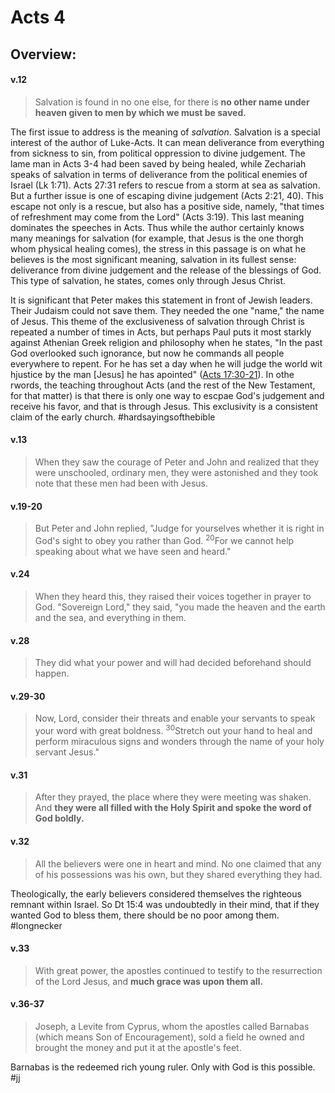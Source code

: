 # Acts 4

## Overview:


#### v.12
>Salvation is found in no one else, for there is **no other name under heaven given to men by which we must be saved.**

The first issue to address is the meaning of *salvation*. Salvation is a special interest of the author of Luke-Acts. It can mean deliverance from everything from sickness to sin, from political oppression to divine judgement. The lame man in Acts 3-4 had been saved by being healed, while Zechariah speaks of salvation in terms of deliverance from the political enemies of Israel (Lk 1:71). Acts 27:31 refers to rescue from a storm at sea as salvation. But a further issue is one of escaping divine judgement (Acts 2:21, 40). This escape not only is a rescue, but also has a positive side, namely, "that times of refreshment may come from the Lord" (Acts 3:19). This last meaning dominates the speeches in Acts. Thus while the author certainly knows many meanings for salvation (for example, that Jesus is the one thorgh whom physical healing comes), the stress in this passage is on what he believes is the most significant meaning, salvation in its fullest sense: deliverance from divine judgement and the release of the blessings of God. This type of salvation, he states, comes only through Jesus Christ.

It is significant that Peter makes this statement in front of Jewish leaders. Their Judaism could not save them. They needed the one "name," the name of Jesus. This theme of the exclusiveness of salvation through Christ is repeated a number of times in Acts, but perhaps Paul puts it most starkly against Athenian Greek religion and philosophy when he states, "In the past God overlooked such ignorance, but now he commands all people everywhere to repent. For he has set a day when he will judge the world wit hjustice by the man [Jesus] he has apointed" ([Acts 17:30-21](Acts17)). In othe rwords, the teaching throughout Acts (and the rest of the New Testament, for that matter) is that there is only one way to escpae God's judgement and receive his favor, and that is through Jesus. This exclusivity is a consistent claim of the early church.
#hardsayingsofthebible 

#### v.13
>When they saw the courage of Peter and John and realized that they were unschooled, ordinary men, they were astonished and they took note that these men had been with Jesus.

#### v.19-20
>But Peter and John replied, "Judge for yourselves whether it is right in God's sight to obey you rather than God. <sup>20</sup>For we cannot help speaking about what we have seen and heard."

#### v.24
>When they heard this, they raised their voices together in prayer to God. "Sovereign Lord," they said, "you made the heaven and the earth and the sea, and everything in them.

#### v.28
>They did what your power and will had decided beforehand should happen.

#### v.29-30
>Now, Lord, consider their threats and enable your servants to speak your word with great boldness. <sup>30</sup>Stretch out your hand to heal and perform miraculous signs and wonders through the name of your holy servant Jesus."

#### v.31
>After they prayed, the place where they were meeting was shaken. And **they were all filled with the Holy Spirit and spoke the word of God boldly.**

#### v.32
>All the believers were one in heart and mind. No one claimed that any of his possessions was his own, but they shared everything they had.

Theologically, the early believers considered themselves the righteous remnant within Israel. So Dt 15:4 was undoubtedly in their mind, that if they wanted God to bless them, there should be no poor among them.
#longnecker

#### v.33
>With great power, the apostles continued to testify to the resurrection of the Lord Jesus, and **much grace was upon them all.**

#### v.36-37
>Joseph, a Levite from Cyprus, whom the apostles called Barnabas (which means Son of Encouragement), sold a field he owned and brought the money and put it at the apostle's feet.

Barnabas is the redeemed rich young ruler. Only with God is this possible.
#jj 
